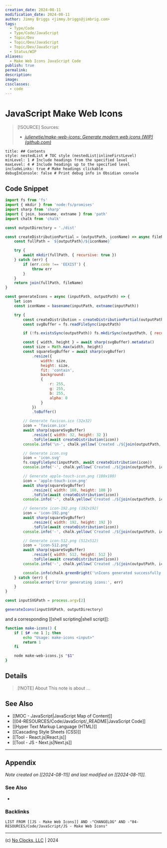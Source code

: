 ```yaml
---
creation_date: 2024-08-11
modification_date: 2024-08-11
author: Jimmy Briggs <jimmy.briggs@jimbrig.com>
tags:
  - Type/Code
  - Type/Code/JavaScript
  - Topic/Dev
  - Topic/Dev/JavaScript
  - Topic/Dev/JavaScript
  - Status/WIP
aliases:
  - Make Web Icons JavaScript Code
publish: true
permalink:
description:
image:
cssclasses:
  - code
---
```


# JavaScript Make Web Icons

> [!SOURCE] Sources:
> - *[julienetie/make-web-icons: Generate modern web icons (WIP) (github.com)](https://github.com/julienetie/make-web-icons)*

```table-of-contents
title: ## Contents 
style: nestedList # TOC style (nestedList|inlineFirstLevel)
minLevel: 1 # Include headings from the specified level
maxLevel: 4 # Include headings up to the specified level
includeLinks: true # Make headings clickable
debugInConsole: false # Print debug info in Obsidian console
```

## Code Snippet

```javascript
import fs from 'fs'
import { mkdir } from 'node:fs/promises'
import sharp from 'sharp'
import { join, basename, extname } from 'path'
import chalk from 'chalk'

const outputDirectory = './dist'

const createDistributionPartial = (outputPath, iconName) => async fileName => {
    const fullPath = `${outputPath}/${iconName}`

    try {
        await mkdir(fullPath, { recursive: true })
    } catch (err) {
        if (err.code !== 'EEXIST') {
            throw err
        }
    }
    return join(fullPath, fileName)
}

const generateIcons = async (inputPath, outputPath) => {
    let icon
    const iconName = basename(inputPath, extname(inputPath))

    try {
        const createDistribution = createDistributionPartial(outputPath, iconName)
        const svgBuffer = fs.readFileSync(inputPath)

        if (!fs.existsSync(outputPath)) fs.mkdirSync(outputPath, { recursive: true })

        const { width, height } = await sharp(svgBuffer).metadata()
        const size = Math.max(width, height)
        const squareSvgBuffer = await sharp(svgBuffer)
            .resize({
                width: size,
                height: size,
                fit: 'contain',
                background:
                {
                    r: 255,
                    g: 255,
                    b: 255,
                    alpha: 0
                }
            })
            .toBuffer()

        // Generate favicon.ico (32x32)
        icon = 'favicon.ico'
        await sharp(squareSvgBuffer)
            .resize({ width: 32, height: 32 })
            .toFile(await createDistribution(icon))
        console.info('\n-', chalk.yellow(`Created ./${join(outputPath, iconName, icon)}`))

        // Generate icon.svg
        icon = 'icon.svg'
        fs.copyFileSync(inputPath, await createDistribution(icon))
        console.info('-', chalk.yellow(`Created ./${join(outputPath, iconName, icon)}`))

        // Generate apple-touch-icon.png (180x180)
        icon = 'apple-touch-icon.png'
        await sharp(squareSvgBuffer)
            .resize({ width: 180, height: 180 })
            .toFile(await createDistribution(icon))
        console.info('-', chalk.yellow(`Created ./${join(outputPath, iconName, icon)}`))

        // Generate icon-192.png (192x192)
        icon = 'icon-192.png'
        await sharp(squareSvgBuffer)
            .resize({ width: 192, height: 192 })
            .toFile(await createDistribution(icon))
        console.info('-', chalk.yellow(`Created ./${join(outputPath, iconName, icon)}`))

        // Generate icon-512.png (512x512)
        icon = 'icon-512.png'
        await sharp(squareSvgBuffer)
            .resize({ width: 512, height: 512 })
            .toFile(await createDistribution(icon))
        console.info('-', chalk.yellow(`Created ./${join(outputPath, iconName, icon)}`))

        console.info(chalk.greenBright('\nIcons generated successfully.\n'))
    } catch (err) {
        console.error('Error generating icons:', err)
    }
}

const inputSVGPath = process.argv[2]

generateIcons(inputSVGPath, outputDirectory)
```

and a corresponding [[shell scripting|shell script]]:

```bash
function make-icons() {
    if [ $# -ne 1 ]; then
        echo "Usage: make-icons <input>"
        return 1
    fi

    node make-web-icons.js "$1"
}
```

## Details

> [!NOTE] About
> This note is about ...

## See Also

- [[MOC - JavaScript|JavaScript Map of Content]]
- [[04-RESOURCES/Code/JavaScript/_README|JavaScript Code]]
- [[Hyper Text Markup Language (HTML)]]
- [[Cascading Style Sheets (CSS)]]
- [[Tool - React.js|React.js]]
- [[Tool - JS - Next.js|Next.js]]

***

## Appendix

*Note created on [[2024-08-11]] and last modified on [[2024-08-11]].*

### See Also

- 

### Backlinks

```dataview
LIST FROM [[JS - Make Web Icons]] AND -"CHANGELOG" AND -"04-RESOURCES/Code/JavaScript/JS - Make Web Icons"
```

***

(c) [No Clocks, LLC](https://github.com/noclocks) | 2024